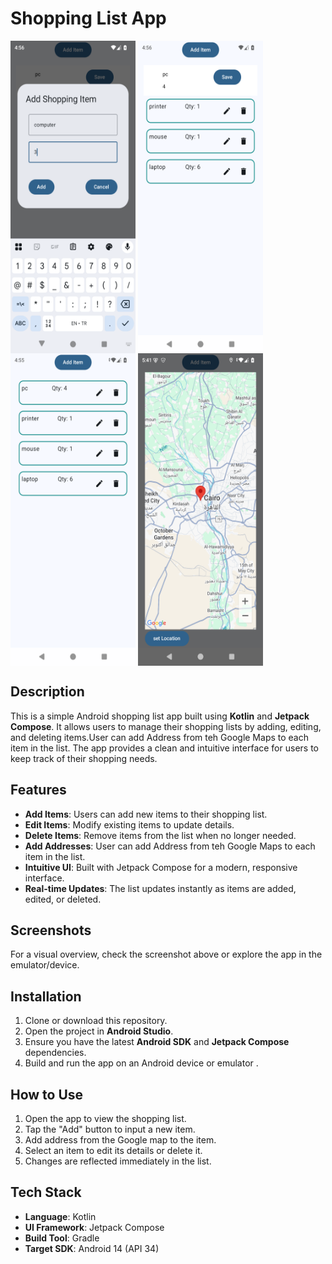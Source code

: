 # Shopping List App

<span align="center"><img align="center" height="500" width="200" src="./image_one.png"/></span>
<span align="center"><img align="center" height="500" width="200" src="./image-two.png"/></span>
<span align="center"><img align="center" height="500" width="200" src="./image-three.png"/></span>
<span align="center"><img align="center" height="500" width="200" src="./googlemap.png"/></span>


## Description

This is a simple Android shopping list app built using **Kotlin** and **Jetpack Compose**. It allows users to manage their shopping lists by adding, editing, and deleting items.User can add Address from teh Google Maps to each item in the list. The app provides a clean and intuitive interface for users to keep track of their shopping needs.

## Features

- **Add Items**: Users can add new items to their shopping list.
- **Edit Items**: Modify existing items to update details.
- **Delete Items**: Remove items from the list when no longer needed.
- **Add Addresses**: User can add Address from teh Google Maps to each item in the list.
- **Intuitive UI**: Built with Jetpack Compose for a modern, responsive interface.
- **Real-time Updates**: The list updates instantly as items are added, edited, or deleted.

## Screenshots

For a visual overview, check the screenshot above or explore the app in the emulator/device.

## Installation

1. Clone or download this repository.
2. Open the project in **Android Studio**.
3. Ensure you have the latest **Android SDK** and **Jetpack Compose** dependencies.
4. Build and run the app on an Android device or emulator .

## How to Use

1. Open the app to view the shopping list.
2. Tap the "Add" button to input a new item.
3. Add address from the Google map to the item.
4. Select an item to edit its details or delete it.
5. Changes are reflected immediately in the list.

## Tech Stack

- **Language**: Kotlin
- **UI Framework**: Jetpack Compose
- **Build Tool**: Gradle
- **Target SDK**: Android 14 (API 34)